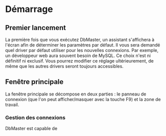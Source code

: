 # Démarrage #

## Premier lancement ##

La première fois que vous exécutez DbMaster, un assistant s'affichera à l'écran afin de déterminer les paramètres par défaut.
Il vous sera demandé quel driver par défaut utiliser pour les nouvelles connexions. Par exemple, un développeur web aura souvent besoin de MySQL. Ce choix n'est ni définitif ni exclusif. Vous pourrez modifier ce réglage ultérieurement, de même que les autres drivers seront toujours accessibles.

## Fenêtre principale ##

La fenêtre principale se décompose en deux parties : le panneau de connexion (que l'on peut afficher/masquer avec la touche F9) et la zone de travail.

### Gestion des connexions ###

DbMaster est capable de 

